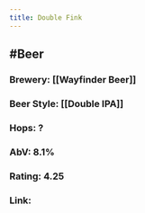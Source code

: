 ```yaml
---
title: Double Fink
---
```


## #Beer
### Brewery: [[Wayfinder Beer]]

### Beer Style: [[Double IPA]]

### Hops: ?

### AbV: 8.1%

### Rating: 4.25

### Link: 
